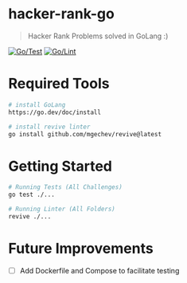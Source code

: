 # hacker-rank-go

> Hacker Rank Problems solved in GoLang :)

[![Go/Test](https://github.com/gugacavalieri/hacker-rank-go/actions/workflows/go-test.yaml/badge.svg)](https://github.com/gugacavalieri/hacker-rank-go/actions/workflows/go-test.yaml)
[![Go/Lint](https://github.com/gugacavalieri/hacker-rank-go/actions/workflows/go-lint.yaml/badge.svg)](https://github.com/gugacavalieri/hacker-rank-go/actions/workflows/go-lint.yaml)


# Required Tools

```bash
# install GoLang
https://go.dev/doc/install

# install revive linter 
go install github.com/mgechev/revive@latest
```

# Getting Started

```bash
# Running Tests (All Challenges)
go test ./...

# Running Linter (All Folders)
revive ./...
```

# Future Improvements

* [ ] Add Dockerfile and Compose to facilitate testing

